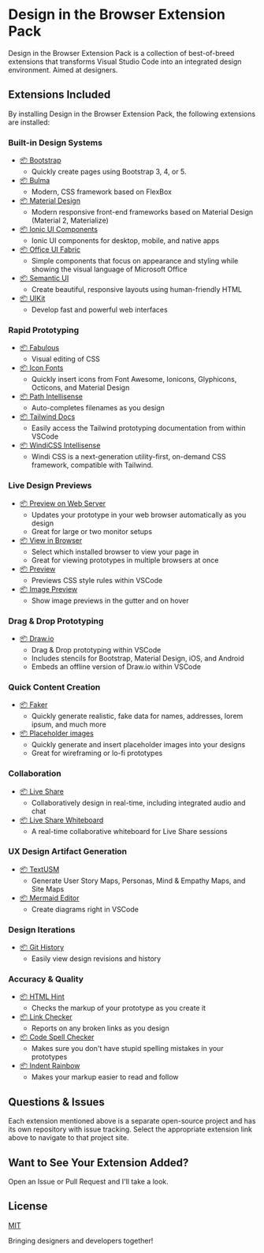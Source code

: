 # Design in the Browser Extension Pack

Design in the Browser Extension Pack is a collection of best-of-breed extensions that transforms Visual Studio Code into an integrated design environment. Aimed at designers.

## Extensions Included

By installing Design in the Browser Extension Pack, the following extensions are installed:

### Built-in Design Systems

- [📦 Bootstrap ](https://marketplace.visualstudio.com/items?itemName=thekalinga.bootstrap4-vscode)
    - Quickly create pages using Bootstrap 3, 4, or 5.
- [📦 Bulma ](https://marketplace.visualstudio.com/items?itemName=demijollamaxime.bulma)
    - Modern, CSS framework based on FlexBox
- [📦 Material Design ](https://marketplace.visualstudio.com/items?itemName=leninp.materialize-snippets)
    - Modern responsive front-end frameworks based on Material Design (Material 2, Materialize)
- [📦 Ionic UI Components ](https://marketplace.visualstudio.com/items?itemName=fivethree.vscode-ionic-snippets)
    - Ionic UI components for desktop, mobile, and native apps
- [📦 Office UI Fabric ](https://marketplace.visualstudio.com/items?itemName=sivarajanraju.vs-code-office-ui-fabric)
    - Simple components that focus on appearance and styling while showing the visual language of Microsoft Office
- [📦 Semantic UI ](https://marketplace.visualstudio.com/items?itemName=4tron.semantic-ui-snippets)
    - Create beautiful, responsive layouts using human-friendly HTML
- [📦 UIKit ](https://marketplace.visualstudio.com/items?itemName=Keno.uikit-3-snippets)
    - Develop fast and powerful web interfaces

### Rapid Prototyping

- [📦 Fabulous ](https://marketplace.visualstudio.com/items?itemName=Raathigeshan.fabulous)
    - Visual editing of CSS
- [📦 Icon Fonts](https://marketplace.visualstudio.com/items?itemName=idleberg.icon-fonts)
    - Quickly insert icons from Font Awesome, Ionicons, Glyphicons, Octicons, and Material Design
- [📦 Path Intellisense](https://marketplace.visualstudio.com/items?itemName=christian-kohler.path-intellisense)
    - Auto-completes filenames as you design
- [📦 Tailwind Docs](https://marketplace.visualstudio.com/items?itemName=austenc.tailwind-docs)
    - Easily access the Tailwind prototyping documentation from within VSCode
- [📦 WindiCSS Intellisense](https://marketplace.visualstudio.com/items?itemName=voorjaar.windicss-intellisense)
    - Windi CSS is a next-generation utility-first, on-demand CSS framework, compatible with Tailwind.

### Live Design Previews

- [📦 Preview on Web Server](https://marketplace.visualstudio.com/items?itemName=yuichinukiyama.vscode-preview-server)
    - Updates your prototype in your web browser automatically as you design
    - Great for large or two monitor setups
- [📦 View in Browser](https://marketplace.visualstudio.com/items?itemName=koppt.vscode-view-in-browser)
    - Select which installed browser to view your page in
    - Great for viewing prototypes in multiple browsers at once
- [📦 Preview](https://marketplace.visualstudio.com/items?itemName=searKing.preview-vscode)
    - Previews CSS style rules within VSCode
- [📦 Image Preview](https://marketplace.visualstudio.com/items?itemName=kisstkondoros.vscode-gutter-preview)
    - Show image previews in the gutter and on hover

### Drag & Drop Prototyping

- [📦 Draw.io](https://marketplace.visualstudio.com/items?itemName=hediet.vscode-drawio)
    - Drag & Drop prototyping within VSCode
    - Includes stencils for Bootstrap, Material Design, iOS, and Android
    - Embeds an offline version of Draw.io within VSCode

### Quick Content Creation

- [📦 Faker](https://marketplace.visualstudio.com/items?itemName=deerawan.vscode-faker)
    - Quickly generate realistic, fake data for names, addresses, lorem ipsum, and much more
- [📦 Placeholder images](https://marketplace.visualstudio.com/items?itemName=JakeWilson.vscode-placeholder-images)
    - Quickly generate and insert placeholder images into your designs
    - Great for wireframing or lo-fi prototypes

### Collaboration

- [📦 Live Share](https://marketplace.visualstudio.com/items?itemName=MS-vsliveshare.vsliveshare-pack)
    - Collaboratively design in real-time, including integrated audio and chat
- [📦 Live Share Whiteboard](https://marketplace.visualstudio.com/items?itemName=lostintangent.vsls-whiteboard)
    - A real-time collaborative whiteboard for Live Share sessions  

### UX Design Artifact Generation

- [📦 TextUSM](https://marketplace.visualstudio.com/items?itemName=harehare.textusm)
    - Generate User Story Maps, Personas, Mind & Empathy Maps, and Site Maps
- [📦 Mermaid Editor](https://marketplace.visualstudio.com/items?itemName=tomoyukim.vscode-mermaid-editor)
    - Create diagrams right in VSCode

### Design Iterations

- [📦 Git History](https://marketplace.visualstudio.com/items?itemName=donjayamanne.githistory)
    - Easily view design revisions and history

### Accuracy & Quality

- [📦 HTML Hint](https://marketplace.visualstudio.com/items?itemName=mkaufman.HTMLHint)
    - Checks the markup of your prototype as you create it
- [📦 Link Checker](https://marketplace.visualstudio.com/items?itemName=BillDietrich.linkcheckerhtml)
    - Reports on any broken links as you design
- [📦 Code Spell Checker](https://marketplace.visualstudio.com/items?itemName=streetsidesoftware.code-spell-checker)
    - Makes sure you don't have stupid spelling mistakes in your prototypes
- [📦 Indent Rainbow](https://marketplace.visualstudio.com/items?itemName=oderwat.indent-rainbow)
    - Makes your markup easier to read and follow

## Questions & Issues

Each extension mentioned above is a separate open-source project and has its own repository with issue tracking. Select the appropriate extension link above to navigate to that project site.

## Want to See Your Extension Added?

Open an Issue or Pull Request and I'll take a look.

## License

[MIT](https://github.com/Microsoft/vscode-java-pack/blob/master/LICENSE.txt)

Bringing designers and developers together!